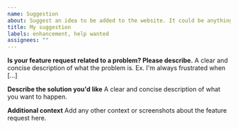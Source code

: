 ```yaml
---
name: Suggestion
about: Suggest an idea to be added to the website. It could be anything!
title: My suggestion
labels: enhancement, help wanted
assignees: ""
---
```


**Is your feature request related to a problem? Please describe.**
A clear and concise description of what the problem is. Ex. I'm always frustrated when [...]

**Describe the solution you'd like**
A clear and concise description of what you want to happen.

**Additional context**
Add any other context or screenshots about the feature request here.
